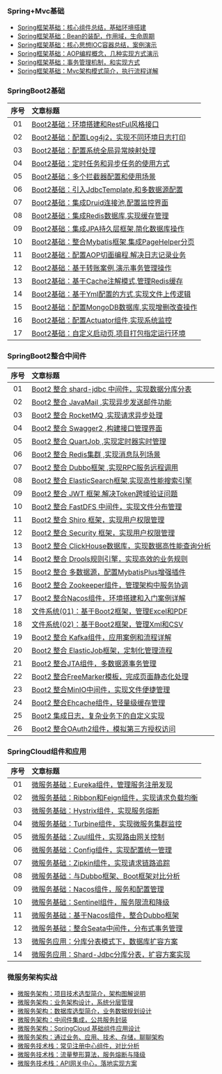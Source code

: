 ### Spring+Mvc基础

- [Spring框架基础：核心组件总结，基础环境搭建](https://mp.weixin.qq.com/s/kYetvxOuJhawAyRNxvo-qA)
- [Spring框架基础：Bean的装配，作用域，生命周期](https://mp.weixin.qq.com/s/AIXt2XjgzRGBZqPAknLNpw)
- [Spring框架基础：核心思想IOC容器总结，案例演示](https://mp.weixin.qq.com/s/BKNyWorBnoXa5_IhM63XPQ)
- [Spring框架基础：AOP编程概念，几种实现方式演示](https://mp.weixin.qq.com/s/kWubXXVIZwALbb7dPaJijw)
- [Spring框架基础：事务管理机制，和实现方式](https://mp.weixin.qq.com/s/VgqBJN09RuFbaxub7mOMBw)
- [Spring框架基础：Mvc架构模式简介，执行流程详解](https://mp.weixin.qq.com/s/jqv9qSiMDXtsk6ghmfAvxA)

### SpringBoot2基础

|序号|文章标题|
|:---:|:---|
|01|[Boot2基础：环境搭建和RestFul风格接口](https://mp.weixin.qq.com/s/X3xcNs545BUXQ0xMLaoKwQ)|
|02|[Boot2基础：配置Log4j2，实现不同环境日志打印](https://mp.weixin.qq.com/s/4bOBdPbqQ5yCUjI2PBIy7w)|
|03|[Boot2基础：配置系统全局异常映射处理](https://mp.weixin.qq.com/s/Js2M_4KrBxigifOB7Ho5zg)|
|04|[Boot2基础：定时任务和异步任务的使用方式](https://mp.weixin.qq.com/s/7ZnDQCrMl_jSkat91yV_XQ)|
|05|[Boot2基础：多个拦截器配置和使用场景](https://mp.weixin.qq.com/s/2ZM5qWKVew8fFhXpNybwgg)|
|06|[Boot2基础：引入JdbcTemplate,和多数据源配置](https://mp.weixin.qq.com/s/CBKLXJzFcW9_QtT8LyVqHw)|
|07|[Boot2基础：集成Druid连接池,配置监控界面](https://mp.weixin.qq.com/s/eD1BhrzBitcyIBsYI8z2vA)|
|08|[Boot2基础：集成Redis数据库,实现缓存管理](https://mp.weixin.qq.com/s/1onB_fy4eqgwKDjDIu1FxA)|
|09|[Boot2基础：集成JPA持久层框架,简化数据库操作](https://mp.weixin.qq.com/s/q4bG2ci4ww-ptaF8mN560Q)|
|10|[Boot2基础：整合Mybatis框架,集成PageHelper分页](https://mp.weixin.qq.com/s/gnBqg6US6a-eSWDxElNpOQ)|
|11|[Boot2基础：配置AOP切面编程,解决日志记录业务](https://mp.weixin.qq.com/s/ApFiEm0PRbGb0PzlO93OIA)|
|12|[Boot2基础：基于转账案例,演示事务管理操作](https://mp.weixin.qq.com/s/CABzsOxYTsk4nzcF07pLVg)|
|13|[Boot2基础：基于Cache注解模式,管理Redis缓存](https://mp.weixin.qq.com/s/FLTrQGe9sm1d84F5Wlh7TQ)|
|14|[Boot2基础：基于Yml配置的方式,实现文件上传逻辑](https://mp.weixin.qq.com/s/dWVX3kCQ1HdrYFuGFRu3DQ)|
|15|[Boot2基础：配置MongoDB数据库,实现增删改查操作](https://mp.weixin.qq.com/s/lZFVV356qmAp5w0UjdUK3g)|
|16|[Boot2基础：配置Actuator组件,实现系统监控](https://mp.weixin.qq.com/s/wFGN87uD9pPlny_1oYRzQQ)|
|17|[Boot2基础：自定义启动页,项目打包指定运行环境](https://mp.weixin.qq.com/s/W_ZOtKzzTkzi-DWOfh5rUQ)|

### SpringBoot2整合中间件

|序号|文章标题|
|:---:|:---|
|01|[Boot2 整合 shard-jdbc 中间件，实现数据分库分表](https://mp.weixin.qq.com/s/XNFjOyzUfeR6zMrlvNPB8g)|
|02|[Boot2 整合 JavaMail ,实现异步发送邮件功能](https://mp.weixin.qq.com/s/hadAFqK-w394K4XPWplANw)|
|03|[Boot2 整合 RocketMQ ,实现请求异步处理](https://mp.weixin.qq.com/s/uF29K8gzv7qHYk-K2pQkpQ)|
|04|[Boot2 整合 Swagger2 ,构建接口管理界面](https://mp.weixin.qq.com/s/ztmmC3bKlSfUl5Ec3qUPOQ)|
|05|[Boot2 整合 QuartJob ,实现定时器实时管理](https://mp.weixin.qq.com/s/CKf8JZEKx8HMidkYKRKo_w)|
|06|[Boot2 整合 Redis集群 ,实现消息队列场景](https://mp.weixin.qq.com/s/nU6hZY17cO7BF68YyI78Yw)|
|07|[Boot2 整合 Dubbo框架 ,实现RPC服务远程调用](https://mp.weixin.qq.com/s/uKvgLpASyJYC9mafO05Uvw)|
|08|[Boot2 整合 ElasticSearch框架,实现高性能搜索引擎](https://mp.weixin.qq.com/s/ZUj4qy7qHgmfYPTdimO-Hw)|
|09|[Boot2 整合 JWT 框架,解决Token跨域验证问题](https://mp.weixin.qq.com/s/CYvsho_kCwUndTuDkDOvOg)|
|10|[Boot2 整合 FastDFS 中间件，实现文件分布管理](https://mp.weixin.qq.com/s/c9DsOUF545oqD1Hft5DcQw)|
|11|[Boot2 整合 Shiro 框架，实现用户权限管理](https://mp.weixin.qq.com/s/3tyPcvfUzv6BI8KWkLZ53w)|
|12|[Boot2 整合 Security 框架，实现用户权限管理](https://mp.weixin.qq.com/s/7GYddhPSf3C7ZSEqF7OZKw)|
|13|[Boot2 整合 ClickHouse数据库，实现数据高性能查询分析](https://mp.weixin.qq.com/s/KoNVUAe1ttC9AX7JAMqfOA)|
|14|[Boot2 整合 Drools规则引擎，实现高效的业务规则](https://mp.weixin.qq.com/s/fBDv5N-5RxcuWMi6He3p4Q)|
|15|[Boot2 整合 多数据源，配置MybatisPlus增强插件](https://mp.weixin.qq.com/s/B738xzn848_YORt8qT-X5Q)|
|16|[Boot2 整合 Zookeeper组件，管理架构中服务协调](https://mp.weixin.qq.com/s/zjw-A7u-chGZhNgwuUsEPw)|
|17|[Boot2 整合Nacos组件，环境搭建和入门案例详解](https://mp.weixin.qq.com/s/jfkEtqFus8v_JXNrRSHYOA)|
|18|[文件系统(01)：基于Boot2框架，管理Excel和PDF](https://mp.weixin.qq.com/s/YQueOKCmAkVASHKtwz6pgw)|
|18|[文件系统(02)：基于Boot2框架，管理Xml和CSV](https://mp.weixin.qq.com/s/tIHykTG0ey1dwnTwzYwuig)|
|19|[Boot2 整合 Kafka组件，应用案例和流程详解](https://mp.weixin.qq.com/s/XP2LhioxBGk7z_vW1XN2nQ)|
|20|[Boot2 整合 ElasticJob框架，定制化管理流程](https://mp.weixin.qq.com/s/eFKq3zKksbwzHZ3d81HaZw)|
|21|[Boot2 整合JTA组件，多数据源事务管理](https://mp.weixin.qq.com/s/6zR4JXDnoinzLDUaENWVSA)|
|22|[Boot2 整合FreeMarker模板，完成页面静态化处理](https://mp.weixin.qq.com/s/HwFT_E7v0ms_jQWP7ztZCA)|
|23|[Boot2 整合MinIO中间件，实现文件便捷管理](https://mp.weixin.qq.com/s/93aQawYIT2Ce-9CvkHjQrQ)|
|24|[Boot2 整合Ehcache组件，轻量级缓存管理](https://mp.weixin.qq.com/s/4DxEMZURjRyszzCuhI9SGw)|
|25|[Boot2 集成日志，复杂业务下的自定义实现](https://mp.weixin.qq.com/s/Cnieu8n-wkTyGbUd0WxG6g)|
|26|[Boot2 整合OAuth2组件，模拟第三方授权访问](https://mp.weixin.qq.com/s/lNo-hchm1GHabq-9I-OBDw)|

### SpringCloud组件和应用

|序号|文章标题|
|:---:|:---|
|01|[微服务基础：Eureka组件，管理服务注册发现](https://mp.weixin.qq.com/s/cbEnCOhgo-5wGFX-GAUQtg)|
|02|[微服务基础：Ribbon和Feign组件，实现请求负载均衡](https://mp.weixin.qq.com/s/yHCC-MwFtDda_y817CV2XA)|
|03|[微服务基础：Hystrix组件，实现服务熔断](https://mp.weixin.qq.com/s/pDrda8tBbNfReWVQrzal6w)|
|04|[微服务基础：Turbine组件，实现微服务集群监控](https://mp.weixin.qq.com/s/-PPL5jwe4OdoBq7kQwePKA)|
|05|[微服务基础：Zuul组件，实现路由网关控制](https://mp.weixin.qq.com/s/A7xiIp9EG62_1y-F23TATg)|
|06|[微服务基础：Config组件，实现配置统一管理](https://mp.weixin.qq.com/s/_WZ1r0Kas5yMMPfwZ4MRUw)|
|07|[微服务基础：Zipkin组件，实现请求链路追踪](https://mp.weixin.qq.com/s/p3p3Wi72rJngqMz4FSICBQ)|
|08|[微服务基础：与Dubbo框架、Boot框架对比分析](https://mp.weixin.qq.com/s/RC8F_D1J75XEv7oR7xdK5Q)|
|09|[微服务基础：Nacos组件，服务和配置管理](https://mp.weixin.qq.com/s/adwfdDGg9DQleYLECA8raQ)|
|10|[微服务基础：Sentinel组件，服务限流和降级](https://mp.weixin.qq.com/s/L_Q9PyPKngmCx-c94o0UmA)|
|11|[微服务基础：基于Nacos组件，整合Dubbo框架](https://mp.weixin.qq.com/s/Z_4i3SP3mRDMOSYBRQFQhQ)|
|12|[微服务基础：整合Seata中间件，分布式事务管理](https://mp.weixin.qq.com/s/NoQaQUDQcdGIXbHwcJZPkw)|
|13|[微服务应用：分库分表模式下，数据库扩容方案](https://mp.weixin.qq.com/s/yCRwHGUd7xzQeEhoXFeO-w)|
|14|[微服务应用：Shard-Jdbc分库分表，扩容方案实现](https://mp.weixin.qq.com/s/QHF4qFP0JUhmievlj3FQPQ)|

### 微服务架构实战

- [微服务架构：项目技术选型简介，架构图解说明](https://mp.weixin.qq.com/s/kxbNXupDxcuISm-vW9nhyA)
- [微服务架构：业务架构设计，系统分层管理](https://mp.weixin.qq.com/s/sx_BSfA5zMJ9FaPAApS3Aw)
- [微服务架构：数据库选型简介，业务数据规划设计](https://mp.weixin.qq.com/s/hdS2IB0kx-ehBsEWed75xg)
- [微服务架构：中间件集成，公共服务封装](https://mp.weixin.qq.com/s/5yR5czRHu4EARw5MvnyxcQ)
- [微服务架构：SpringCloud 基础组件应用设计](https://mp.weixin.qq.com/s/ddyXWTtN2zMnWJZ-T8H8_w)
- [微服务架构：通过业务、应用、技术、存储，聊聊架构](https://mp.weixin.qq.com/s/mzOK_JOb_i_G1cqy0YAvYw)
- [微服务技术栈：常见注册中心组件，对比分析](https://mp.weixin.qq.com/s/yBrIZFXe6q7tfRrJC_FUQA)
- [微服务技术栈：流量整形算法，服务熔断与降级](https://mp.weixin.qq.com/s/ocYnPQl-KQ-QPRHnTki7zg)
- [微服务技术栈：API网关中心，落地实现方案](https://mp.weixin.qq.com/s/flNZVxrV5bmz1QasPp3NMg)
